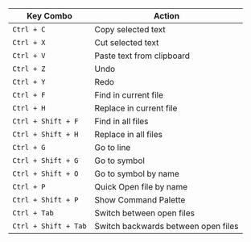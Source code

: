 | Key Combo        | Action                                                                                              |
|------------------|----------------------------------------------------------------------------------------------------|
| `Ctrl + C`       | Copy selected text                                                                                  |
| `Ctrl + X`       | Cut selected text                                                                                   |
| `Ctrl + V`       | Paste text from clipboard                                                                           |
| `Ctrl + Z`       | Undo                                                                                                |
| `Ctrl + Y`       | Redo                                                                                                |
| `Ctrl + F`       | Find in current file                                                                                |
| `Ctrl + H`       | Replace in current file                                                                             |
| `Ctrl + Shift + F` | Find in all files                                                                                |
| `Ctrl + Shift + H` | Replace in all files                                                                             |
| `Ctrl + G`       | Go to line                                                                                         |
| `Ctrl + Shift + G` | Go to symbol                                                                                     |
| `Ctrl + Shift + O` | Go to symbol by name                                                                             |
| `Ctrl + P`       | Quick Open file by name                                                                            |
| `Ctrl + Shift + P` | Show Command Palette                                                                              |
| `Ctrl + Tab`     | Switch between open files                                                                         |
| `Ctrl + Shift + Tab` | Switch backwards between open files                                                            |
